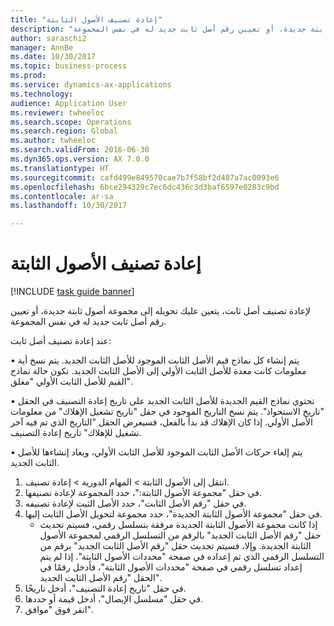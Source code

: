 ```yaml
--- 
title: "إعادة تصنيف الأصول الثابتة"
description: "لإعادة تصنيف أصل ثابت، يتعين عليك تحويله إلى مجموعة أصول ثابتة جديدة، أو تعيين رقم أصل ثابت جديد له في نفس المجموعة."
author: saraschi2
manager: AnnBe
ms.date: 10/30/2017
ms.topic: business-process
ms.prod: 
ms.service: dynamics-ax-applications
ms.technology: 
audience: Application User
ms.reviewer: twheeloc
ms.search.scope: Operations
ms.search.region: Global
ms.author: twheeloc
ms.search.validFrom: 2016-06-30
ms.dyn365.ops.version: AX 7.0.0
ms.translationtype: HT
ms.sourcegitcommit: cafd499e849570cae7b7f58bf2d487a7ac0093e6
ms.openlocfilehash: 6bce294329c7ec6dc436c3d3baf6597e0283c9bd
ms.contentlocale: ar-sa
ms.lasthandoff: 10/30/2017

---
```

# <a name="reclassify-fixed-assets"></a>إعادة تصنيف الأصول الثابتة

[!INCLUDE [task guide banner](../../includes/task-guide-banner.md)]

لإعادة تصنيف أصل ثابت، يتعين عليك تحويله إلى مجموعة أصول ثابتة جديدة، أو تعيين رقم أصل ثابت جديد له في نفس المجموعة. 

عند إعادة تصنيف أصل ثابت:

• يتم إنشاء كل نماذج قيم الأصل الثابت الموجود للأصل الثابت الجديد. يتم نسخ أية معلومات كانت معدة للأصل الثابت الأولي إلى الأصل الثابت الجديد. تكون حالة نماذج القيم للأصل الثابت الأولي "مغلق". 

• تحتوي نماذج القيم الجديدة للأصل الثابت الجديد على تاريخ إعادة التصنيف في الحقل "تاريخ الاستحواذ". يتم نسخ التاريخ الموجود في حقل "تاريخ تشغيل الإهلاك‬" من معلومات الأصل الأولي. إذا كان الإهلاك قد بدأ بالفعل، فسيعرض الحقل "التاريخ الذي تم فيه آخر تشغيل للإهلاك‬" تاريخ إعادة التصنيف. 

• يتم إلغاء حركات الأصل الثابت الموجود للأصل الثابت الأولي، ويعاد إنشاءها للأصل الثابت الجديد.

1. انتقل إلى الأصول الثابتة > المهام الدورية > إعادة تصنيف‬.
2. في حقل "مجموعة الأصول الثابتة:"، حدد المجموعة لإعادة تصنيفها.
3. في حقل "رقم الأصل الثابت"، حدد الأصل الثبت لإعادة تصنيفه.
4. في حقل "مجموعة الأصول الثابتة الجديدة‬"، حدد مجموعة لتحويل الأصل الثابت إليها.
    * إذا كانت مجموعة الأصول الثابتة الجديدة مرفقة بتسلسل رقمي، فسيتم تحديث حقل "رقم الأصل الثابت الجديد" بالرقم من التسلسل الرقمي لمجموعة الأصول الثابتة الجديدة. وإلا، فسيتم تحديث حقل "رقم الأصل الثابت الجديد" برقم من التسلسل الرقمي الذي تم إعداده في صفحة "محددات الأصول الثابتة‬". إذا لم يتم إعداد تسلسل رقمي في صفحة "محددات الأصول الثابتة‬"، فأدخل رقمًا في الحقل "رقم الأصل الثابت الجديد‬".  
5. في حقل "تاريخ إعادة التصنيف"، أدخل تاريخًا.
6. في حقل "مسلسل الإيصال‬"، أدخل قيمة أو حددها.
7. انقر فوق "موافق".



